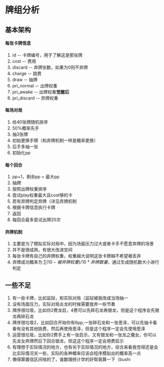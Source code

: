 # 牌组分析

## 基本架构

#### 每张卡牌信息

1. id -- 卡牌编号，用于了解这是那张牌
2. cost -- 费用
3. discard -- 弃牌张数，如果为0则不弃牌
4. charge -- 跳费
5. draw -- 抽牌
6. pri_normal -- 出牌权重
7. pri_awake -- 出牌权重**觉醒后**
8. pri_discard -- 弃牌权重

#### 每场对局

1. 给40张牌随机排序
2. 50%概率先手
3. 抽3张牌
4. 初始更换手牌（和弃牌机制一样是概率更换）
5. 后手多抽一张
6. 初始化pp

#### 每个回合

1. pp+1，剩余pp = 最大pp
2. 抽牌
3. 按照出牌权重排序
4. 尝试play权重最大且cost够的卡
5. 若有弃牌判定弃牌（详见弃牌机制
6. 根据卡牌信息执行卡牌
7. 返回
8. 每回合最多尝试出牌20次

#### 弃牌机制

1. 主要是为了模拟实际对局中，因为场面压力过大或者卡手不愿意弃牌的场景
2. 并不是很成熟，有很大改进空间
3. 每张卡牌有自己的弃牌权重，权重越大说明这张卡牌越不希望被丢弃
4. 弃牌成功概率为 $\sum (10-被弃牌权重)/10*弃牌数量$，通过生成随机数大小进行判定





## 一些不足

1. 有一些卡牌，比如监狱，和实际对局（监狱被我改成当场抽一
2. 没有场面压力，实际对局炎龙的时候需要放弃一些节奏
3. 牌序很垃圾，比如你2费龙启，4费可以先碎石龙再银龙，但是这个程序会先银龙再碎石龙
4. 牌序很垃圾2，比如回合开始你有6pp,一张碎石龙和一张恩泽，可以先抽卡看看有没有其他挑费，然后再使用恩泽，但是这个程序一定会先使用恩泽
5. 运营很垃圾，比如你2费手上有一张启示，又有银龙和一张龙之魔女，你可以先龙女弃牌然后下回合银龙，但这这个程序一定会用费启示
6. 有理想于实际情况的地方，也有劣于实际情况的地方，综合来看我觉得还是会比实际情况劣一些，实际的各种概率应该会程序模拟出的概率高一点
7. 懒得算置信区间啥的了，谁数理统计学的好帮我算一下（bushi